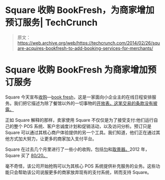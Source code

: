 # Square 收购 BookFresh，为商家增加预订服务| TechCrunch

> 原文：<https://web.archive.org/web/https://techcrunch.com/2014/02/26/square-acquires-bookfresh-to-add-booking-services-for-merchants/>

# Square 收购 BookFresh 为商家增加预订服务

Square 今天宣布[收购](https://web.archive.org/web/20230323212538/http://corner.squareup.com/2014/02/bookfresh-joins-square.html)—[book fresh](https://web.archive.org/web/20230323212538/http://www.bookfresh.com/)，这是一家面向小企业主的在线日程安排服务。我们把它描述为除了餐馆以外的一切事物的[开放表。这笔交易的条款没有披露。](https://web.archive.org/web/20230323212538/https://techcrunch.com/2009/06/24/bookfresh-is-opentable-for-everything-else/)

正如 Square 解释的那样，卖家使用 Square 不仅仅是为了接受支付:他们运行自己的整个 POS 系统、客户忠诚度计划和促销活动，以及访问分析。预订只是 Square 可以通过其核心商户体验提供的另一个工具。我们知道，他们正在通过其他方式加大努力，让更多的商家加入支付平台。

Square 在过去几个月里进行了一些小的收购，包括[匀](https://web.archive.org/web/20230323212538/https://techcrunch.com/2013/12/11/square-acquires-evenly/)和[取景器。](https://web.archive.org/web/20230323212538/https://techcrunch.com/2013/12/03/square-acquires-ex-googler-team-behind-viewfinder-to-help-grow-its-nyc-presence/)2012 年，Square 买了 [80/20。](https://web.archive.org/web/20230323212538/https://techcrunch.com/2012/10/01/square-makes-its-second-acquisition-buys-design-firm-8020-opens-new-york-office/)

毫不奇怪，该公司开始抢购可以为其核心 POS 系统提供补充服务的业务。这些功能只会帮助该公司说服更多的商家放弃现有的支付系统，转而支持 Square。